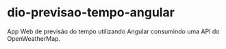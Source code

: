 # dio-previsao-tempo-angular
App Web de previsão do tempo utilizando Angular consumindo uma API do OpenWeatherMap.
